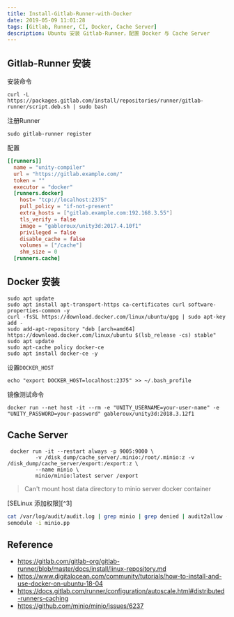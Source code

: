 ```yaml
---
title: Install-Gitlab-Runner-with-Docker
date: 2019-05-09 11:01:28
tags: [Gitlab, Runner, CI, Docker, Cache Server]
description: Ubuntu 安装 Gitlab-Runner，配置 Docker 与 Cache Server
---
```


## Gitlab-Runner 安装

安装命令

```shell
curl -L https://packages.gitlab.com/install/repositories/runner/gitlab-runner/script.deb.sh | sudo bash
```

注册Runner

```shell
sudo gitlab-runner register
```

配置

```conf
[[runners]]
  name = "unity-compiler"
  url = "https://gitlab.example.com/"
  token = ""
  executor = "docker"
  [runners.docker]
    host= "tcp://localhost:2375"
    pull_policy = "if-not-present"
    extra_hosts = ["gitlab.example.com:192.168.3.55"]
    tls_verify = false
    image = "gableroux/unity3d:2017.4.10f1"
    privileged = false
    disable_cache = false
    volumes = ["/cache"]
    shm_size = 0
  [runners.cache]
```

## Docker 安装

```shell
sudo apt update
sudo apt install apt-transport-https ca-certificates curl software-properties-common -y
curl -fsSL https://download.docker.com/linux/ubuntu/gpg | sudo apt-key add -
sudo add-apt-repository "deb [arch=amd64] https://download.docker.com/linux/ubuntu $(lsb_release -cs) stable"
sudo apt update
sudo apt-cache policy docker-ce
sudo apt install docker-ce -y
```

设置`DOCKER_HOST`

```shell
echo "export DOCKER_HOST=localhost:2375" >> ~/.bash_profile
```

镜像测试命令

```shell
docker run --net host -it --rm -e "UNITY_USERNAME=your-user-name" -e "UNITY_PASSWORD=your-password" gableroux/unity3d:2018.3.12f1
```

## Cache Server

```shell
 docker run -it --restart always -p 9005:9000 \
         -v /disk_dump/cache_server/.minio:/root/.minio:z -v /disk_dump/cache_server/export:/export:z \
         --name minio \
         minio/minio:latest server /export
```

> Can't mount host data directory to minio server docker container

[SELinux 添加权限][^3]

```bash
cat /var/log/audit/audit.log | grep minio | grep denied | audit2allow -M minio
semodule -i minio.pp
```

## Reference

- https://gitlab.com/gitlab-org/gitlab-runner/blob/master/docs/install/linux-repository.md
- https://www.digitalocean.com/community/tutorials/how-to-install-and-use-docker-on-ubuntu-18-04
- https://docs.gitlab.com/runner/configuration/autoscale.html#distributed-runners-caching
- https://github.com/minio/minio/issues/6237